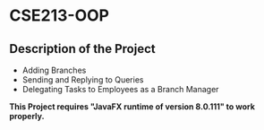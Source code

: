 # CSE213-OOP
## Description of the Project
+ Adding Branches
+ Sending and Replying to Queries
+ Delegating Tasks to Employees as a Branch Manager




























**This Project requires "JavaFX runtime of version 8.0.111" to work properly.**
